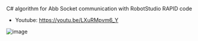 C# algorithm for Abb Socket communication with RobotStudio RAPID code

- Youtube: https://youtu.be/LXuRMpvm6_Y

![image](https://github.com/tltrus/ABB-SocketControl/assets/77125487/62634d86-ff08-4c52-bbb2-55c3b1eea745)
